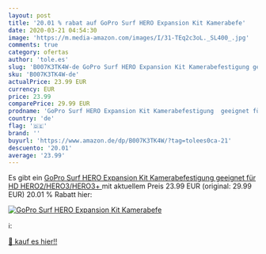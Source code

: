 ```yaml
---
layout: post
title: '20.01 % rabat auf GoPro Surf HERO Expansion Kit Kamerabefe'
date: 2020-03-21 04:54:30
image: 'https://m.media-amazon.com/images/I/31-TEq2c3oL._SL400_.jpg'
comments: true
category: ofertas
author: 'tole.es'
slug: 'B007K3TK4W-de GoPro Surf HERO Expansion Kit Kamerabefestigung geeignet...'
sku: 'B007K3TK4W-de'
actualPrice: 23.99 EUR
currency: EUR
price: 23.99
comparePrice: 29.99 EUR
prodname: 'GoPro Surf HERO Expansion Kit Kamerabefestigung  geeignet für HD HERO2/HERO3/HERO3+ '
country: 'de'
flag: '🇩🇪'
brand: ''
buyurl: 'https://www.amazon.de/dp/B007K3TK4W/?tag=tolees0ca-21'
descuento: '20.01'
average: '23.99'
---
```


Es gibt ein [GoPro Surf HERO Expansion Kit Kamerabefestigung  geeignet für HD HERO2/HERO3/HERO3+ ](https://www.amazon.de/dp/B007K3TK4W/?tag=tolees0ca-21) mit aktuellem Preis 23.99 EUR (original: 29.99 EUR) 20.01 % Rabatt hier:

[![GoPro Surf HERO Expansion Kit Kamerabefe](https://m.media-amazon.com/images/I/31-TEq2c3oL._SL400_.jpg)](https://www.amazon.de/dp/B007K3TK4W/?tag=tolees0ca-21)

ℹ️:


[🛒 kauf es hier!!](https://www.amazon.de/dp/B007K3TK4W/?tag=tolees0ca-21)

